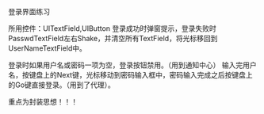 登录界面练习

所用控件：UITextField,UIButton
登录成功时弹窗提示，登录失败时PasswdTextField左右Shake，并清空所有TextField，将光标移回到UserNameTextField中。

登录时如果用户名或密码一项为空，登录按钮禁用。（用到通知中心）
输入完用户名，按键盘上的Next键，光标移动到密码输入框中，密码输入完成之后按键盘上的Go键直接登录。（用到了代理）。

重点为封装思想！！！
